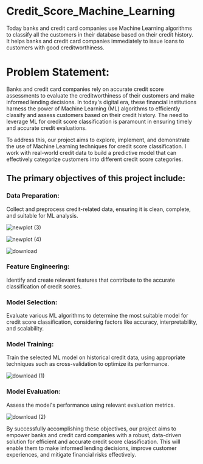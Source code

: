 # Credit_Score_Machine_Learning
Today banks and credit card companies use Machine Learning algorithms to classify all the customers in their database based on their credit history. It helps banks and credit card companies immediately to issue loans to customers with good creditworthiness.

# Problem Statement:

Banks and credit card companies rely on accurate credit score assessments to evaluate the creditworthiness of their customers and make informed lending decisions. In today's digital era, these financial institutions harness the power of Machine Learning (ML) algorithms to efficiently classify and assess customers based on their credit history. The need to leverage ML for credit score classification is paramount in ensuring timely and accurate credit evaluations.

To address this, our project aims to explore, implement, and demonstrate the use of Machine Learning techniques for credit score classification. I work with real-world credit data to build a predictive model that can effectively categorize customers into different credit score categories. 

## The primary objectives of this project include:

### Data Preparation: 
Collect and preprocess credit-related data, ensuring it is clean, complete, and suitable for ML analysis.

![newplot (3)](https://github.com/sourabhsoni38/Credit_Score_Machine_Learning/assets/121083070/e55bb72e-6436-407a-8eca-20a698284619)

![newplot (4)](https://github.com/sourabhsoni38/Credit_Score_Machine_Learning/assets/121083070/33265011-db64-441e-b3cf-36a33942a4c9)

![download](https://github.com/sourabhsoni38/Credit_Score_Machine_Learning/assets/121083070/5927b1fa-5672-4e33-96ef-7cd34b37cb08)


### Feature Engineering: 
Identify and create relevant features that contribute to the accurate classification of credit scores.

### Model Selection: 
Evaluate various ML algorithms to determine the most suitable model for credit score classification, considering factors like accuracy, interpretability, and scalability.

### Model Training: 
Train the selected ML model on historical credit data, using appropriate techniques such as cross-validation to optimize its performance.

![download (1)](https://github.com/sourabhsoni38/Credit_Score_Machine_Learning/assets/121083070/c430a9da-5185-435d-86b3-a4d24ca0ea4a)


### Model Evaluation: 
Assess the model's performance using relevant evaluation metrics.

![download (2)](https://github.com/sourabhsoni38/Credit_Score_Machine_Learning/assets/121083070/f050ea55-9b68-4fa3-aabd-aefde2f9cac9)


By successfully accomplishing these objectives, our project aims to empower banks and credit card companies with a robust, data-driven solution for efficient and accurate credit score classification. This will enable them to make informed lending decisions, improve customer experiences, and mitigate financial risks effectively.
